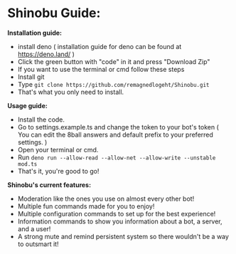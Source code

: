 # Shinobu Guide:

**Installation guide:**
- install deno ( installation guide for deno can be found at https://deno.land/ )
- Click the green button with "code" in it and press "Download Zip"
- If you want to use the terminal or cmd follow these steps
- Install git
- Type ``git clone https://github.com/remagnedlogeht/Shinobu.git``
- That's what you only need to install.

**Usage guide:**
- Install the code.
- Go to settings.example.ts and change the token to your bot's token ( You can edit the 8ball answers and default prefix to your preferred settings. )
- Open your terminal or cmd.
- Run ``deno run --allow-read --allow-net --allow-write --unstable mod.ts``
- That's it, you're good to go!

**Shinobu's current features:**
- Moderation like the ones you use on almost every other bot!
- Multiple fun commands made for you to enjoy!
- Multiple configuration commands to set up for the best experience!
- Information commands to show you information about a bot, a server, and a user!
- A strong mute and remind persistent system so there wouldn't be a way to outsmart it!
